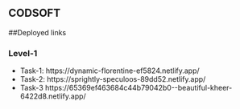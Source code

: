 ## CODSOFT
##Deployed links
<h3>Level-1</h3>
<ul>
  <li>Task-1: https://dynamic-florentine-ef5824.netlify.app/</li>
  <li>Task-2: https://sprightly-speculoos-89dd52.netlify.app/</li>
  <li>Task-3 https://65369ef463684c44b79042b0--beautiful-kheer-6422d8.netlify.app/</li>
</ul>

